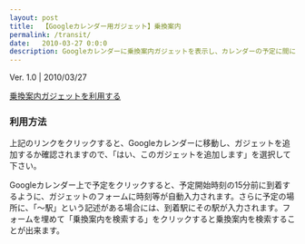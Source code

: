 ```yaml
---
layout: post
title:  【Googleカレンダー用ガジェット】乗換案内
permalink: /transit/
date:   2010-03-27 0:0:0
description: Googleカレンダーに乗換案内ガジェットを表示し、カレンダーの予定に間に合うように乗換案内を検索します。予定の場所に「～駅」という記述を加えると、その駅に15分前に着くように乗換案内を検索することが出来ます。
---
```


Ver. 1.0 | 2010/03/27

[乗換案内ガジェットを利用する](http://www.google.com/calendar/render?gadgeturl=http://opensocial.capybala.com/transit/gadget.xml)

### 利用方法
上記のリンクをクリックすると、Googleカレンダーに移動し、ガジェットを追加するか確認されますので、「はい、このガジェットを追加します」を選択して下さい。

Googleカレンダー上で予定をクリックすると、予定開始時刻の15分前に到着するように、ガジェットのフォームに時刻等が自動入力されます。さらに予定の場所に、「～駅」という記述がある場合には、到着駅にその駅が入力されます。フォームを埋めて「乗換案内を検索する」をクリックすると乗換案内を検索することが出来ます。

